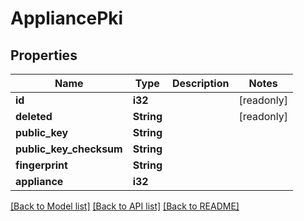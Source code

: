 # AppliancePki

## Properties

Name | Type | Description | Notes
------------ | ------------- | ------------- | -------------
**id** | **i32** |  | [readonly]
**deleted** | **String** |  | [readonly]
**public_key** | **String** |  | 
**public_key_checksum** | **String** |  | 
**fingerprint** | **String** |  | 
**appliance** | **i32** |  | 

[[Back to Model list]](../README.md#documentation-for-models) [[Back to API list]](../README.md#documentation-for-api-endpoints) [[Back to README]](../README.md)


